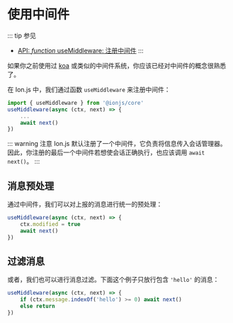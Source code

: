 # 使用中间件
::: tip 参见
- [API: *function* useMiddleware: 注册中间件](/api/functions.html#usemiddleware)
:::

如果你之前使用过 [koa](https://koajs.com) 或类似的中间件系统，你应该已经对中间件的概念很熟悉了。

在 Ion.js 中，我们通过函数 `useMiddleware` 来注册中间件：
```js
import { useMiddleware } from '@ionjs/core'
useMiddleware(async (ctx, next) => {
    ...
    await next()
})
```

::: warning 注意
Ion.js 默认注册了一个中间件，它负责将信息传入会话管理器。因此，你注册的最后一个中间件若想使会话正确执行，也应该调用 `await next()`。
:::

## 消息预处理
通过中间件，我们可以对上报的消息进行统一的预处理：
```js
useMiddleware(async (ctx, next) => {
    ctx.modified = true
    await next()
})
```

## 过滤消息
或者，我们也可以进行消息过滤。下面这个例子只放行包含 `'hello'` 的消息：
```js
useMiddleware(async (ctx, next) => {
    if (ctx.message.indexOf('hello') >= 0) await next()
    else return
})
```